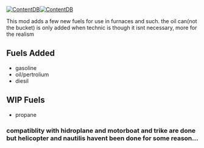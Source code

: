 
[![ContentDB](https://content.minetest.net/packages/pl608/more_fuels/shields/title/)](https://content.minetest.net/packages/pl608/more_fuels/)[![ContentDB](https://content.minetest.net/packages/pl608/more_fuels/shields/downloads/)](https://content.minetest.net/packages/pl608/more_fuels/)


This mod adds a few new fuels for use in furnaces and such.
the oil can(not the bucket) is only added when technic is though it isnt necessary, more for the realism
## Fuels Added
* gasoline
* oil/pertrolium
* diesil
## WIP Fuels
* propane
### compatiblity with hidroplane and motorboat and trike are done but helicopter and nautilis havent been done for some reason...